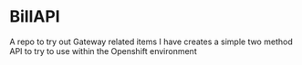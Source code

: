 # BillAPI
A repo to try out Gateway related items
I have creates a simple two method API to try to use within the Openshift environment
